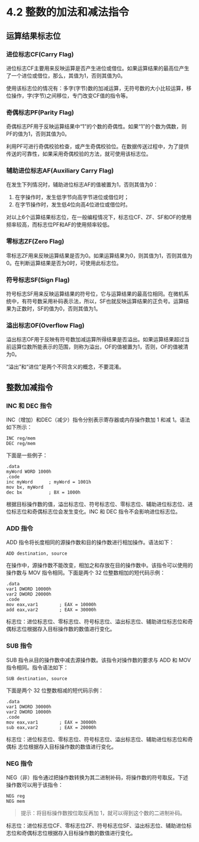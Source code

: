 # 4.2 整数的加法和减法指令

## 运算结果标志位

### 进位标志CF(Carry Flag)

进位标志CF主要用来反映运算是否产生进位或借位。如果运算结果的最高位产生了一个进位或借位，那么，其值为1，否则其值为0。

使用该标志位的情况有：多字(字节)数的加减运算，无符号数的大小比较运算，移位操作，字(字节)之间移位，专门改变CF值的指令等。

### 奇偶标志PF(Parity Flag)

奇偶标志PF用于反映运算结果中“1”的个数的奇偶性。如果“1”的个数为偶数，则PF的值为1，否则其值为0。

利用PF可进行奇偶校验检查，或产生奇偶校验位。在数据传送过程中，为了提供传送的可靠性，如果采用奇偶校验的方法，就可使用该标志位。

### 辅助进位标志AF(Auxiliary Carry Flag)

在发生下列情况时，辅助进位标志AF的值被置为1，否则其值为0：

1. 在字操作时，发生低字节向高字节进位或借位时；
2. 在字节操作时，发生低4位向高4位进位或借位时。

对以上6个运算结果标志位，在一般编程情况下，标志位CF、ZF、SF和OF的使用频率较高，而标志位PF和AF的使用频率较低。

### 零标志ZF(Zero Flag)

零标志ZF用来反映运算结果是否为0。如果运算结果为0，则其值为1，否则其值为0。在判断运算结果是否为0时，可使用此标志位。

### 符号标志SF(Sign Flag)

符号标志SF用来反映运算结果的符号位，它与运算结果的最高位相同。在微机系统中，有符号数采用补码表示法，所以，SF也就反映运算结果的正负号。运算结果为正数时，SF的值为0，否则其值为1。

### 溢出标志OF(Overflow Flag)

溢出标志OF用于反映有符号数加减运算所得结果是否溢出。如果运算结果超过当前运算位数所能表示的范围，则称为溢出，OF的值被置为1，否则，OF的值被清为0。

“溢出”和“进位”是两个不同含义的概念，不要混淆。

## 整数加减指令

### INC 和 DEC 指令

INC（增加）和DEC（减少）指令分别表示寄存器或内存操作数加 1 和减 1。语法如下所示：

```assembly
INC reg/mem
DEC reg/mem
```

下面是一些例子：

```assembly
.data
myWord WORD 1000h
.code
inc myWord		; myWord = 1001h
mov bx, myWord
dec bx			; BX = 1000h
```

根据目标操作数的值，溢岀标志位、符号标志位、零标志位、辅助进位标志位、进位标志位和奇偶标志位会发生变化。INC 和 DEC 指令不会影响进位标志位。

### ADD 指令

ADD 指令将长度相同的源操作数和目的操作数进行相加操作。语法如下：

```ADD destination, source```

在操作中，源操作数不能改变，相加之和存放在目的操作数中。该指令可以使用的操作数与 MOV 指令相同。下面是两个 32 位整数相加的短代码示例：

```assembly
.data
var1 DWORD 10000h
var2 DWORD 20000h
.code
mov eax,var1		; EAX = 10000h
add eax,var2		; EAX = 30000h
```

标志位：进位标志位、零标志位、符号标志位、溢出标志位、辅助进位标志位和奇偶标志位根据存入目标操作数的数值进行变化。

### SUB 指令

SUB 指令从目的操作数中减去源操作数。该指令对操作数的要求与 ADD 和 MOV 指令相同。指令语法如下：

```SUB destination, source```

下面是两个 32 位整数相减的短代码示例：

```assembly
.data
var1 DWORD 30000h
var2 DWORD 10000h
.code
mov eax,var1		; EAX = 30000h
sub eax,var2		; EAX = 20000h
```

标志位：进位标志位、零标志位、符号标志位、溢出标志位、辅助进位标志位和奇偶标 志位根据存入目标操作数的数值进行变化。

### NEG 指令

NEG（非）指令通过把操作数转换为其二进制补码，将操作数的符号取反。下述操作数可以用于该指令：

```assembly
NEG reg
NEG mem
```

> 提示：将目标操作数按位取反再加 1，就可以得到这个数的二进制补码。

标志位：进位标志位CF、零标志位ZF、符号标志位SF、溢出标志位、辅助进位标志位和奇偶标志位根据存入目标操作数的数值进行变化。
